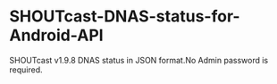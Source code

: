 # SHOUTcast-DNAS-status-for-Android-API
SHOUTcast v1.9.8 DNAS status in JSON format.No Admin password is required.

